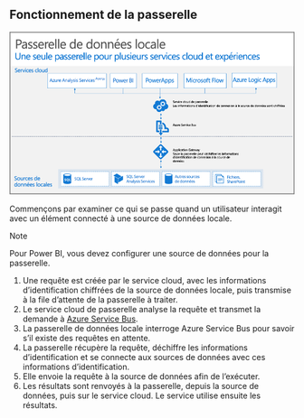 ## <a name="how-the-gateway-works"></a>Fonctionnement de la passerelle
![On-prem-data-gateway-how-it-works](./media/gateway-onprem-how-it-works-include/on-prem-data-gateway-how-it-works.png)

Commençons par examiner ce qui se passe quand un utilisateur interagit avec un élément connecté à une source de données locale. 

> [!NOTE]
> Pour Power BI, vous devez configurer une source de données pour la passerelle.

1. Une requête est créée par le service cloud, avec les informations d’identification chiffrées de la source de données locale, puis transmise à la file d’attente de la passerelle à traiter.
2. Le service cloud de passerelle analyse la requête et transmet la demande à [Azure Service Bus](/azure/service-bus-messaging/service-bus-messaging-overview/).
3. La passerelle de données locale interroge Azure Service Bus pour savoir s’il existe des requêtes en attente.
4. La passerelle récupère la requête, déchiffre les informations d’identification et se connecte aux sources de données avec ces informations d’identification.
5. Elle envoie la requête à la source de données afin de l’exécuter.
6. Les résultats sont renvoyés à la passerelle, depuis la source de données, puis sur le service cloud. Le service utilise ensuite les résultats.

